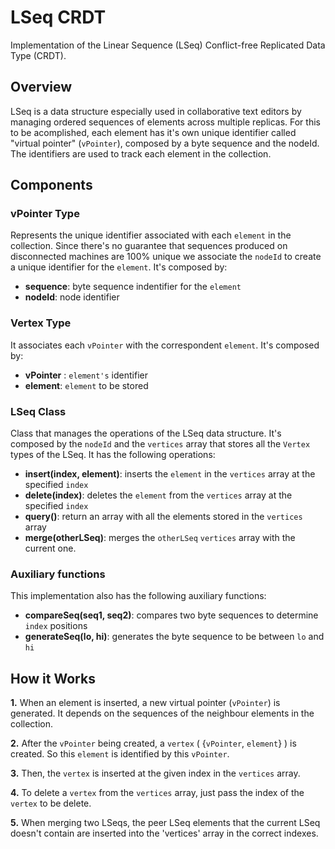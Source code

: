 # LSeq CRDT

Implementation of the Linear Sequence (LSeq) Conflict-free Replicated Data Type (CRDT).

## Overview

LSeq is a data structure especially used in collaborative text editors by managing ordered sequences of elements across multiple replicas.
For this to be acomplished, each element has it's own unique identifier called "virtual pointer" (`vPointer`), composed by a byte sequence and the nodeId. The identifiers are used to track each element in the collection.

## Components

### vPointer Type

Represents the unique identifier associated with each `element` in the collection.
Since there's no guarantee that sequences produced on disconnected machines are 100% unique we associate the `nodeId` to create a unique identifier for the `element`.
It's composed by:

- **sequence**: byte sequence indentifier for the `element`
- **nodeId**: node identifier

### Vertex Type

It associates each `vPointer` with the correspondent `element`.
It's composed by:

- **vPointer** : `element's` identifier
- **element**: `element` to be stored

### LSeq Class

Class that manages the operations of the LSeq data structure. It's composed by the `nodeId` and the `vertices` array that stores all the `Vertex` types of the LSeq.
It has the following operations:

- **insert(index, element)**: inserts the `element` in the `vertices` array at the specified `index`
- **delete(index)**: deletes the `element` from the `vertices` array at the specified `index`
- **query()**: return an array with all the elements stored in the `vertices` array
- **merge(otherLSeq)**: merges the `otherLSeq` `vertices` array with the current one.

### Auxiliary functions
This implementation also has the following auxiliary functions:

- **compareSeq(seq1, seq2)**: compares two byte sequences to determine `index` positions
- **generateSeq(lo, hi)**: generates the byte sequence to be between `lo` and `hi`

## How it Works

**1.** When an element is inserted, a new virtual pointer (`vPointer`) is generated. It depends on the sequences of the neighbour elements in the collection. 

**2.** After the `vPointer` being created, a `vertex` ( {`vPointer`, `element`} ) is created. So this `element` is identified by this `vPointer`.

**3.** Then, the `vertex` is inserted at the given index in the `vertices` array.

**4.** To delete a `vertex` from the `vertices` array, just pass the index of the `vertex` to be delete.

**5.** When merging two LSeqs, the peer LSeq elements that the current LSeq doesn't contain are inserted into the 'vertices' array in the correct indexes.
